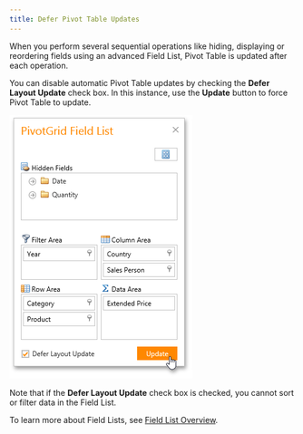 ```yaml
---
title: Defer Pivot Table Updates
---
```

When you perform several sequential operations like hiding, displaying or reordering fields using an advanced Field List, Pivot Table is updated after each operation.

You can disable automatic Pivot Table updates by checking the **Defer Layout Update** check box. In this instance, use the **Update** button to force Pivot Table to update.

![EU_FieldListDeferUpdates](../../../images/Img15874.png)

Note that if the **Defer Layout Update** check box is checked, you cannot sort or filter data in the Field List.

To learn more about Field Lists, see [Field List Overview](../../../../interface-elements-for-web/articles/pivot-table/field-list-overview.md).